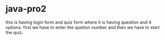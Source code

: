 # java-pro2
this is having login form and quiz form where it is having question and 4 options.
first we have to enter the quetion number and then we have to start the quiz.
